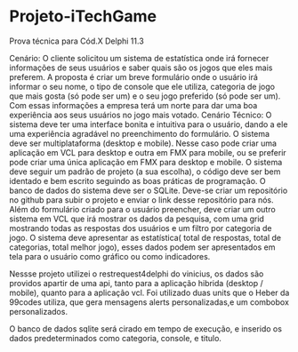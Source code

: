 # Projeto-iTechGame
Prova técnica para Cód.X
Delphi 11.3

Cenário:
O cliente solicitou um sistema de estatística onde irá fornecer informações de seus
usuários e saber quais são os jogos que eles mais preferem.
A proposta é criar um breve formulário onde o usuário irá informar o seu nome, o
tipo de console que ele utiliza, categoria de jogo que mais gosta (só pode ser um) e
o seu jogo preferido (só pode ser um).
Com essas informações a empresa terá um norte para dar uma boa experiência aos
seus usuários no jogo mais votado.
Cenário Técnico:
O sistema deve ter uma interface bonita e intuitiva para o usuário, dando a ele uma
experiência agradável no preenchimento do formulário.
O sistema deve ser multiplataforma (desktop e mobile). Nesse caso pode criar uma
aplicação em VCL para desktop e outra em FMX para mobile, ou se preferir pode
criar uma única aplicação em FMX para desktop e mobile.
O sistema deve seguir um padrão de projeto (a sua escolha), o código deve ser bem
identado e bem escrito seguindo as boas práticas de programação.
O banco de dados do sistema deve ser o SQLite.
Deve-se criar um repositório no github para subir o projeto e enviar o link desse
repositório para nós.
Além do formulário criado para o usuário preencher, deve criar um outro sistema em
VCL que irá mostrar os dados da pesquisa, com uma grid mostrando todas as
respostas dos usuários e um filtro por categoria de jogo.
O sistema deve apresentar as estatística( total de respostas, total de categorias,
total melhor jogo), esses dados podem ser apresentados em tela para o usuário
como gráfico ou como indicadores.

Nessse projeto utilizei o restrequest4delphi do vinicius, os dados são providos apartir de uma api, tanto  para a aplicação hibrida (desktop / mobile), quanto para a aplicação vcl.
Foi utilizado duas units que o Heber da 99codes utiliza, que gera mensagens alerts personalizadas,e um combobox personalizados.

O banco de dados sqlite será cirado em tempo de execução, e inserido os dados predeterminados como categoria, console, e titulo.
